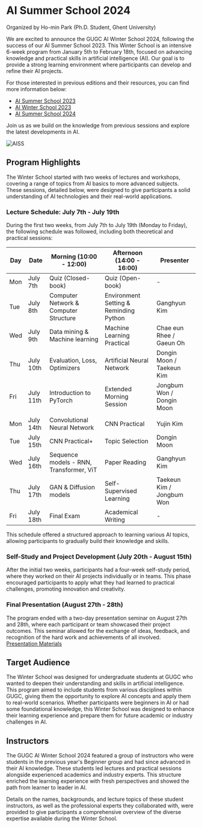 
# AI Summer School 2024  
Organized by Ho-min Park (Ph.D. Student, Ghent University)

We are excited to announce the GUGC AI Winter School 2024, following the success of our AI Summer School 2023. This Winter School is an intensive 6-week program from January 5th to February 18th, focused on advancing knowledge and practical skills in artificial intelligence (AI). Our goal is to provide a strong learning environment where participants can develop and refine their AI projects.

For those interested in previous editions and their resources, you can find more information below:

-   [AI Summer School 2023](https://github.com/powersimmani/AISS2023)
-   [AI Winter School 2023](https://github.com/powersimmani/AIWS2023)
-   [AI Summer School 2024](https://github.com/powersimmani/AIWS2024)

Join us as we build on the knowledge from previous sessions and explore the latest developments in AI.

![AISS](./AISS.png)  

## Program Highlights

The Winter School started with two weeks of lectures and workshops, covering a range of topics from AI basics to more advanced subjects. These sessions, detailed below, were designed to give participants a solid understanding of AI technologies and their real-world applications.

### Lecture Schedule: July 7th - July 19th

During the first two weeks, from July 7th to July 19th (Monday to Friday), the following schedule was followed, including both theoretical and practical sessions:

| Day  | Date       | Morning (10:00 - 12:00)                          | Afternoon (14:00 - 16:00)                 | Presenter       |
|------|------------|--------------------------------------------------|-------------------------------------------|-----------------|
| Mon  | July 7th   | Quiz (Closed-book)                               | Quiz (Open-book)                          | -               |
| Tue  | July 8th   | Computer Network & Computer Structure            | Environment Setting & Reminding Python    | Ganghyun Kim    |
| Wed  | July 9th   | Data mining & Machine learning                   | Machine Learning Practical                | Chae eun Rhee / Gaeun Oh  |
| Thu  | July 10th  | Evaluation, Loss, Optimizers                     | Artificial Neural Network                 | Dongin Moon / Taekeun Kim  |
| Fri  | July 11th  | Introduction to PyTorch                          | Extended Morning Session                  | Jongbum Won / Dongin Moon |
|||||||
| Mon  | July 14th  | Convolutional Neural Network                     | CNN Practical                             | Yujin Kim       |
| Tue  | July 15th  | CNN Practical+                                   | Topic Selection                           | Dongin Moon     |
| Wed  | July 16th  | Sequence models - RNN, Transformer, ViT          | Paper Reading                             | Ganghyun Kim    |
| Thu  | July 17th  | GAN & Diffusion models                           | Self-Supervised Learning                  | Taekeun Kim / Jongbum Won |
| Fri  | July 18th  | Final Exam                                       | Academical Writing                        | -               |

This schedule offered a structured approach to learning various AI topics, allowing participants to gradually build their knowledge and skills.

### Self-Study and Project Development (July 20th - August 15th)

After the initial two weeks, participants had a four-week self-study period, where they worked on their AI projects individually or in teams. This phase encouraged participants to apply what they had learned to practical challenges, promoting innovation and creativity.

### Final Presentation (August 27th - 28th)

The program ended with a two-day presentation seminar on August 27th and 28th, where each participant or team showcased their project outcomes. This seminar allowed for the exchange of ideas, feedback, and recognition of the hard work and achievements of all involved.  
[Presentation Materials](https://github.com/powersimmani/RC4_IRTP_Seminar_2024_Summer)

## Target Audience

The Winter School was designed for undergraduate students at GUGC who wanted to deepen their understanding and skills in artificial intelligence. This program aimed to include students from various disciplines within GUGC, giving them the opportunity to explore AI concepts and apply them to real-world scenarios. Whether participants were beginners in AI or had some foundational knowledge, this Winter School was designed to enhance their learning experience and prepare them for future academic or industry challenges in AI.

## Instructors

The GUGC AI Winter School 2024 featured a group of instructors who were students in the previous year's Beginner group and had since advanced in their AI knowledge. These students led lectures and practical sessions alongside experienced academics and industry experts. This structure enriched the learning experience with fresh perspectives and showed the path from learner to leader in AI.

Details on the names, backgrounds, and lecture topics of these student instructors, as well as the professional experts they collaborated with, were provided to give participants a comprehensive overview of the diverse expertise available during the Winter School.
